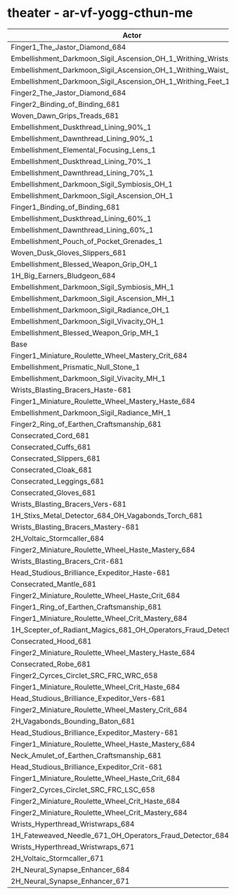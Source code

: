 # theater - ar-vf-yogg-cthun-me
| Actor | DPS | Increase |
|---|:---:|:---:|
|Finger1_The_Jastor_Diamond_684|2641817|1.45%|
|Embellishment_Darkmoon_Sigil_Ascension_OH_1_Writhing_Wrists_1|2632531|1.10%|
|Embellishment_Darkmoon_Sigil_Ascension_OH_1_Writhing_Waist_1|2632403|1.09%|
|Embellishment_Darkmoon_Sigil_Ascension_OH_1_Writhing_Feet_1|2631787|1.07%|
|Finger2_The_Jastor_Diamond_684|2629932|1.00%|
|Finger2_Binding_of_Binding_681|2625506|0.83%|
|Woven_Dawn_Grips_Treads_681|2625402|0.82%|
|Embellishment_Duskthread_Lining_90%_1|2625026|0.81%|
|Embellishment_Dawnthread_Lining_90%_1|2624555|0.79%|
|Embellishment_Elemental_Focusing_Lens_1|2622479|0.71%|
|Embellishment_Duskthread_Lining_70%_1|2619470|0.60%|
|Embellishment_Dawnthread_Lining_70%_1|2618001|0.54%|
|Embellishment_Darkmoon_Sigil_Symbiosis_OH_1|2617881|0.54%|
|Embellishment_Darkmoon_Sigil_Ascension_OH_1|2617700|0.53%|
|Finger1_Binding_of_Binding_681|2616878|0.50%|
|Embellishment_Duskthread_Lining_60%_1|2616228|0.47%|
|Embellishment_Dawnthread_Lining_60%_1|2615750|0.45%|
|Embellishment_Pouch_of_Pocket_Grenades_1|2614627|0.41%|
|Woven_Dusk_Gloves_Slippers_681|2614608|0.41%|
|Embellishment_Blessed_Weapon_Grip_OH_1|2613156|0.35%|
|1H_Big_Earners_Bludgeon_684|2612551|0.33%|
|Embellishment_Darkmoon_Sigil_Symbiosis_MH_1|2610873|0.27%|
|Embellishment_Darkmoon_Sigil_Ascension_MH_1|2609343|0.21%|
|Embellishment_Darkmoon_Sigil_Radiance_OH_1|2609268|0.20%|
|Embellishment_Darkmoon_Sigil_Vivacity_OH_1|2608133|0.16%|
|Embellishment_Blessed_Weapon_Grip_MH_1|2606885|0.11%|
|Base|2603934|0.00%|
|Finger1_Miniature_Roulette_Wheel_Mastery_Crit_684|2603911|0.00%|
|Embellishment_Prismatic_Null_Stone_1|2603153|-0.03%|
|Embellishment_Darkmoon_Sigil_Vivacity_MH_1|2602892|-0.04%|
|Wrists_Blasting_Bracers_Haste-681|2602773|-0.04%|
|Finger1_Miniature_Roulette_Wheel_Mastery_Haste_684|2602308|-0.06%|
|Embellishment_Darkmoon_Sigil_Radiance_MH_1|2601192|-0.11%|
|Finger2_Ring_of_Earthen_Craftsmanship_681|2601189|-0.11%|
|Consecrated_Cord_681|2600740|-0.12%|
|Consecrated_Cuffs_681|2600701|-0.12%|
|Consecrated_Slippers_681|2600548|-0.13%|
|Consecrated_Cloak_681|2600400|-0.14%|
|Consecrated_Leggings_681|2599860|-0.16%|
|Consecrated_Gloves_681|2599475|-0.17%|
|Wrists_Blasting_Bracers_Vers-681|2599191|-0.18%|
|1H_Stixs_Metal_Detector_684_OH_Vagabonds_Torch_681|2598475|-0.21%|
|Wrists_Blasting_Bracers_Mastery-681|2598280|-0.22%|
|2H_Voltaic_Stormcaller_684|2598102|-0.22%|
|Finger2_Miniature_Roulette_Wheel_Haste_Mastery_684|2597356|-0.25%|
|Wrists_Blasting_Bracers_Crit-681|2596938|-0.27%|
|Head_Studious_Brilliance_Expeditor_Haste-681|2595928|-0.31%|
|Consecrated_Mantle_681|2595867|-0.31%|
|Finger2_Miniature_Roulette_Wheel_Haste_Crit_684|2594273|-0.37%|
|Finger1_Ring_of_Earthen_Craftsmanship_681|2593764|-0.39%|
|Finger1_Miniature_Roulette_Wheel_Crit_Mastery_684|2592356|-0.44%|
|1H_Scepter_of_Radiant_Magics_681_OH_Operators_Fraud_Detector_684|2591410|-0.48%|
|Consecrated_Hood_681|2590738|-0.51%|
|Finger2_Miniature_Roulette_Wheel_Mastery_Haste_684|2590442|-0.52%|
|Consecrated_Robe_681|2589553|-0.55%|
|Finger2_Cyrces_Circlet_SRC_FRC_WRC_658|2588346|-0.60%|
|Finger1_Miniature_Roulette_Wheel_Crit_Haste_684|2586942|-0.65%|
|Head_Studious_Brilliance_Expeditor_Vers-681|2586027|-0.69%|
|Finger2_Miniature_Roulette_Wheel_Mastery_Crit_684|2585215|-0.72%|
|2H_Vagabonds_Bounding_Baton_681|2584255|-0.76%|
|Head_Studious_Brilliance_Expeditor_Mastery-681|2584189|-0.76%|
|Finger1_Miniature_Roulette_Wheel_Haste_Mastery_684|2584069|-0.76%|
|Neck_Amulet_of_Earthen_Craftsmanship_681|2583456|-0.79%|
|Head_Studious_Brilliance_Expeditor_Crit-681|2583007|-0.80%|
|Finger1_Miniature_Roulette_Wheel_Haste_Crit_684|2581840|-0.85%|
|Finger2_Cyrces_Circlet_SRC_FRC_LSC_658|2576507|-1.05%|
|Finger2_Miniature_Roulette_Wheel_Crit_Haste_684|2574461|-1.13%|
|Finger2_Miniature_Roulette_Wheel_Crit_Mastery_684|2572715|-1.20%|
|Wrists_Hyperthread_Wristwraps_684|2559964|-1.69%|
|1H_Fateweaved_Needle_671_OH_Operators_Fraud_Detector_684|2559020|-1.72%|
|Wrists_Hyperthread_Wristwraps_671|2549768|-2.08%|
|2H_Voltaic_Stormcaller_671|2515475|-3.40%|
|2H_Neural_Synapse_Enhancer_684|2515440|-3.40%|
|2H_Neural_Synapse_Enhancer_671|2447707|-6.00%|
